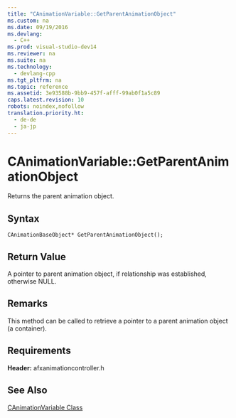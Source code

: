 ```yaml
---
title: "CAnimationVariable::GetParentAnimationObject"
ms.custom: na
ms.date: 09/19/2016
ms.devlang: 
  - C++
ms.prod: visual-studio-dev14
ms.reviewer: na
ms.suite: na
ms.technology: 
  - devlang-cpp
ms.tgt_pltfrm: na
ms.topic: reference
ms.assetid: 3e93588b-9bb9-457f-afff-99ab0f1a5c89
caps.latest.revision: 10
robots: noindex,nofollow
translation.priority.ht: 
  - de-de
  - ja-jp
---
```

# CAnimationVariable::GetParentAnimationObject
Returns the parent animation object.  
  
## Syntax  
  
```  
CAnimationBaseObject* GetParentAnimationObject();  
```  
  
## Return Value  
 A pointer to parent animation object, if relationship was established, otherwise NULL.  
  
## Remarks  
 This method can be called to retrieve a pointer to a parent animation object (a container).  
  
## Requirements  
 **Header:** afxanimationcontroller.h  
  
## See Also  
 [CAnimationVariable Class](../vs140/CAnimationVariable-Class.md)